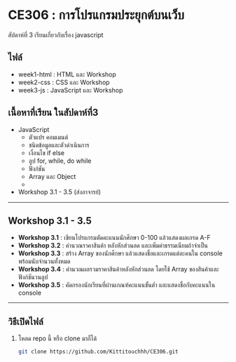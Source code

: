 # CE306 : การโปรแกรมประยุกต์บนเว็บ
สัปดาห์ที่ 3 เรียนเกี่ยวกับเรื่อง javascript

## ไฟล์
- week1-html : HTML และ Workshop
- week2-css : CSS และ Workshop
- week3-js : JavaScript และ Workshop

## เนื้อหาที่เรียน ในสัปดาห์ที่3
- JavaScript  
  - ตัวแปร คอมเมนต์
  - ชนิดข้อมูลและตัวดำเนินการ
  - เงื่อนไข if else
  - ลูป for, while, do while
  - ฟังก์ชัน
  - Array และ Object
  - 
- Workshop 3.1 - 3.5 (ส่งอาจารย์)

---

## Workshop 3.1 - 3.5
- **Workshop 3.1** : เขียนโปรแกรมตัดคะแนนนักศึกษา 0-100 แล้วแสดงผลเกรด A-F  
- **Workshop 3.2** : คำนวณราคาสินค้า หลังหักส่วนลด และเพิ่มค่าธรรมเนียมถ้าจำเป็น  
- **Workshop 3.3** : สร้าง Array ของนักศึกษา แล้วแสดงชื่อและเกรดแต่ละคนใน console พร้อมนับจำนวนทั้งหมด  
- **Workshop 3.4** : คำนวณผลรวมราคาสินค้าหลังหักส่วนลด โดยใช้ Array ของสินค้าและฟังก์ชันวนลูป  
- **Workshop 3.5** : คัดกรองนักเรียนที่ผ่านเกณฑ์คะแนนขั้นต่ำ และแสดงชื่อกับคะแนนใน console  

---

## วิธีเปิดไฟล์
1. โหลด repo นี้ หรือ clone มาก็ได้  
   ```bash
   git clone https://github.com/Kittitouchhh/CE306.git
